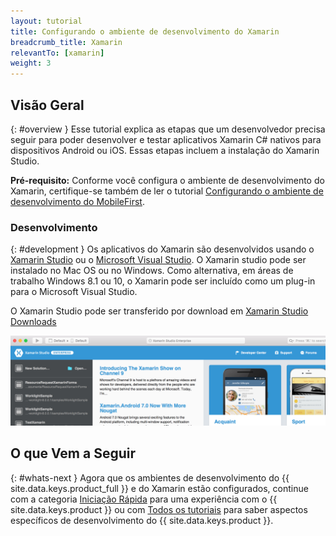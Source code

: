 ```yaml
---
layout: tutorial
title: Configurando o ambiente de desenvolvimento do Xamarin
breadcrumb_title: Xamarin
relevantTo: [xamarin]
weight: 3
---
```

<!-- NLS_CHARSET=UTF-8 -->
## Visão Geral
{: #overview }
Esse tutorial explica as etapas que um desenvolvedor precisa seguir para poder desenvolver e testar aplicativos Xamarin C# nativos para dispositivos Android ou iOS. Essas etapas incluem a instalação do Xamarin Studio.

**Pré-requisito:** Conforme você configura o ambiente de desenvolvimento do Xamarin, certifique-se também de ler o tutorial [Configurando o ambiente de desenvolvimento do MobileFirst](../../development/).

### Desenvolvimento
{: #development }
Os aplicativos do Xamarin são desenvolvidos usando o [Xamarin Studio](https://www.xamarin.com/studio) ou o [Microsoft Visual Studio](https://www.visualstudio.com/). O Xamarin studio pode ser instalado no Mac OS ou no Windows.  Como alternativa, em áreas de trabalho Windows 8.1 ou 10, o Xamarin pode ser incluído como um plug-in para o Microsoft Visual Studio.   

O Xamarin Studio pode ser transferido por download em [Xamarin Studio Downloads](https://www.xamarin.com/download)

![Xamarin Studio](xamarin-studio.png)

## O que Vem a Seguir
{: #whats-next }
Agora que os ambientes de desenvolvimento do {{ site.data.keys.product_full }} e do Xamarin estão configurados, continue com a categoria [Iniciação Rápida](../../../quick-start/xamarin/) para uma experiência com o {{ site.data.keys.product }} ou com [Todos os tutoriais](../../../all-tutorials) para saber aspectos específicos de desenvolvimento do {{ site.data.keys.product }}.
